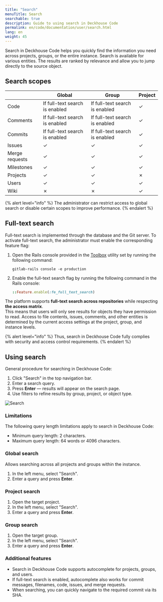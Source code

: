 ```yaml
---
title: "Search"
menuTitle: Search
searchable: true
description: Guide to using search in Deckhouse Code
permalink: en/code/documentation/user/search.html
lang: en
weight: 45
---
```


Search in Deckhouse Code helps you quickly find the information you need across projects, groups, or the entire instance.
Search is available for various entities. The results are ranked by relevance and allow you to jump directly to the source object.

## Search scopes

|                      | Global | Group | Project |
|----------------------|---------|--------|----------|
| Code                 | If full-text search is enabled | If full-text search is enabled | ✓ |
| Comments             | If full-text search is enabled | If full-text search is enabled | ✓ |
| Commits              | If full-text search is enabled | If full-text search is enabled | ✓ |
| Issues               | ✓ | ✓ | ✓ |
| Merge requests       | ✓ | ✓ | ✓ |
| Milestones           | ✓ | ✓ | ✓ |
| Projects             | ✓ | ✓ | ✗ |
| Users                | ✓ | ✓ | ✓ |
| Wiki                 | ✗ | ✗ | ✓ |

{% alert level="info" %}
The administrator can restrict access to global search or disable certain scopes to improve performance.
{% endalert %}

## Full-text search

Full-text search is implemented through the database and the Git server.
To activate full-text search, the administrator must enable the corresponding feature flag:

1. Open the Rails console provided in the [Toolbox](/modules/code/stable/maintenance.html#toolbox) utility set by running the following command:

   ```shell
   gitlab-rails console -e production
   ```

1. Enable the full-text search flag by running the following command in the Rails console:

   ```ruby
   ::Feature.enable(:fe_full_text_search)
   ```

The platform supports **full-text search across repositories** while respecting **the access matrix**.  
This means that users will only see results for objects they have permission to read.
Access to file contents, issues, comments, and other entities is determined by the current access settings at the project, group, and instance levels.

{% alert level="info" %}
Thus, search in Deckhouse Code fully complies with security and access control requirements.
{% endalert %}

## Using search

General procedure for searching in Deckhouse Code:

1. Click "Search" in the top navigation bar.
2. Enter a search query.
3. Press **Enter** — results will appear on the search page.
4. Use filters to refine results by group, project, or object type.

![Search](/images/code/search_en.png)

### Limitations

The following query length limitations apply to search in Deckhouse Code:

- Minimum query length: 2 characters.
- Maximum query length: 64 words or 4096 characters.

### Global search

Allows searching across all projects and groups within the instance.

1. In the left menu, select "Search".
2. Enter a query and press **Enter**.

### Project search

1. Open the target project.
2. In the left menu, select "Search".
3. Enter a query and press **Enter**.

### Group search

1. Open the target group.
2. In the left menu, select "Search".
3. Enter a query and press **Enter**.

### Additional features

- Search in Deckhouse Code supports autocomplete for projects, groups, and users.
- If full-text search is enabled, autocomplete also works for commit messages, filenames, code, issues, and merge requests.
- When searching, you can quickly navigate to the required commit via its SHA.
